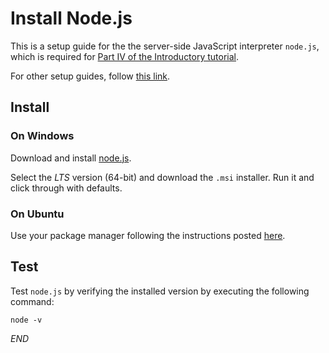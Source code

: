 # Install Node.js

This is a setup guide for the the server-side JavaScript interpreter `node.js`, which is required for [Part IV of the Introductory tutorial](../introduction/PART_III.md).

For other setup guides, follow [this link](README.md).

## Install

### On Windows

Download and install [node.js](https://nodejs.org/en/download/).

Select the *LTS* version (64-bit) and download the `.msi` installer.  Run it and click through with defaults.

### On Ubuntu

Use your package manager following the instructions posted [here](https://nodejs.org/en/download/package-manager/#debian-and-ubuntu-based-linux-distributions).

## Test

Test `node.js` by verifying the installed version by executing the following command:

```bsh
node -v
```

_*END*_
